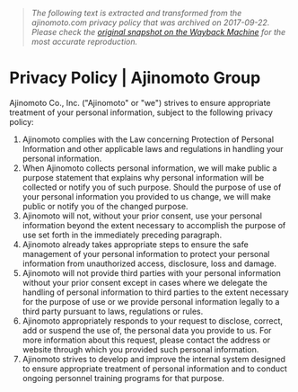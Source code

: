 > *The following text is extracted and transformed from the ajinomoto.com privacy policy that was archived on 2017-09-22. Please check the [original snapshot on the Wayback Machine](https://web.archive.org/web/20170922060432id_/https%3A//www.ajinomoto.com/en/privacy) for the most accurate reproduction.*

# Privacy Policy | Ajinomoto Group

Ajinomoto Co., Inc. ("Ajinomoto" or "we") strives to ensure appropriate treatment of your personal information, subject to the following privacy policy: 

  1. Ajinomoto complies with the Law concerning Protection of Personal Information and other applicable laws and regulations in handling your personal information. 
  2. When Ajinomoto collects personal information, we will make public a purpose statement that explains why personal information will be collected or notify you of such purpose. Should the purpose of use of your personal information you provided to us change, we will make public or notify you of the changed purpose. 
  3. Ajinomoto will not, without your prior consent, use your personal information beyond the extent necessary to accomplish the purpose of use set forth in the immediately preceding paragraph. 
  4. Ajinomoto already takes appropriate steps to ensure the safe management of your personal information to protect your personal information from unauthorized access, disclosure, loss and damage. 
  5. Ajinomoto will not provide third parties with your personal information without your prior consent except in cases where we delegate the handling of personal information to third parties to the extent necessary for the purpose of use or we provide personal information legally to a third party pursuant to laws, regulations or rules. 
  6. Ajinomoto appropriately responds to your request to disclose, correct, add or suspend the use of, the personal data you provide to us. For more information about this request, please contact the address or website through which you provided such personal information. 
  7. Ajinomoto strives to develop and improve the internal system designed to ensure appropriate treatment of personal information and to conduct ongoing personnel training programs for that purpose. 


